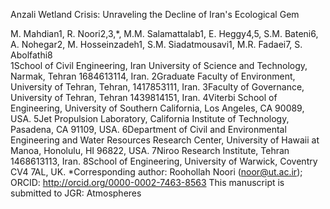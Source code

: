 Anzali Wetland Crisis: Unraveling the Decline of Iran's Ecological Gem 

M. Mahdian1, R. Noori2,3,*, M.M. Salamattalab1, E. Heggy4,5, S.M. Bateni6, A. Nohegar2, M. Hosseinzadeh1, S.M. Siadatmousavi1, M.R. Fadaei7, S. Abolfathi8  
1School of Civil Engineering, Iran University of Science and Technology, Narmak, Tehran 1684613114, Iran.
2Graduate Faculty of Environment, University of Tehran, Tehran, 1417853111, Iran.
3Faculty of Governance, University of Tehran, Tehran 1439814151, Iran.
4Viterbi School of Engineering, University of Southern California, Los Angeles, CA 90089, USA.
5Jet Propulsion Laboratory, California Institute of Technology, Pasadena, CA 91109, USA.
6Department of Civil and Environmental Engineering and Water Resources Research Center, University of Hawaii at Manoa, Honolulu, HI 96822, USA.
7Niroo Research Institute, Tehran 1468613113, Iran.
8School of Engineering, University of Warwick, Coventry CV4 7AL, UK.
*Corresponding author: Roohollah Noori (noor@ut.ac.ir); ORCID: http://orcid.org/0000-0002-7463-8563
This manuscript is submitted to JGR: Atmospheres
